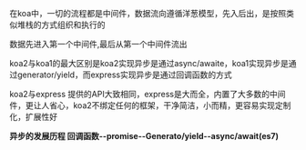 在koa中，一切的流程都是中间件，数据流向遵循洋葱模型，先入后出，是按照类似堆栈的方式组织和执行的

数据先进入第一个中间件,最后从第一个中间件流出

koa2与koa1的最大区别是koa2实现异步是通过async/awaite，koa1实现异步是通过generator/yield，而express实现异步是通过回调函数的方式

koa2与express 提供的API大致相同，express是大而全，内置了大多数的中间件，更让人省心，koa2不绑定任何的框架，干净简洁，小而精，更容易实现定制化，扩展性好

**异步的发展历程   回调函数--promise--Generato/yield--async/await(es7)**

